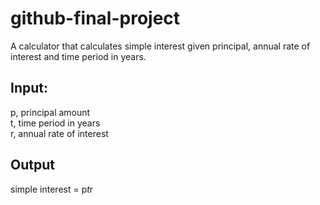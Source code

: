# github-final-project

A calculator that calculates simple interest given principal, annual rate of interest and time period in years.  

## Input:
   p, principal amount  
   t, time period in years  
   r, annual rate of interest  
   
## Output
   simple interest = p*t*r
